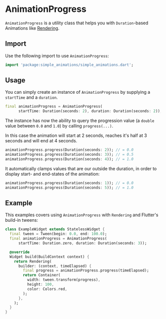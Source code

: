 # AnimationProgress

`AnimationProgress` is a utility class that helps you with `Duration`-based
Animations like [Rendering](RENDERING.md).

## Import

Use the following import to use `AnimationProgress`:
```dart
import 'package:simple_animations/simple_animations.dart';
```

## Usage

You can simply create an instance of `AnimationProgress` by supplying
a `startTime` and a `duration`.

```dart
final animationProgress = AnimationProgress(
      startTime: Duration(seconds: 2), duration: Duration(seconds: 2));
```

The instance has now the ability to query the progression value (a `double`
value between `0.0` and `1.0`) by calling `progress(...)`.

In this case the animation will start at 2 seconds, reaches it's half at
3 seconds and will end at 4 seconds.

```dart
animationProgress.progress(Duration(seconds: 2)); // = 0.0
animationProgress.progress(Duration(seconds: 3)); // = 0.5
animationProgress.progress(Duration(seconds: 4)); // = 1.0
```

It automatically clamps values that are our outside the duration, in order
to display start- and end-states of the animation:

```dart
animationProgress.progress(Duration(seconds: 1)); // = 0.0
animationProgress.progress(Duration(seconds: 5)); // = 1.0
```


## Example

This examples covers using `AnimationProgress` with `Rendering` and
Flutter's build-in tweens:

```dart
class ExampleWidget extends StatelessWidget {
  final tween = Tween(begin: 0.0, end: 100.0);
  final animationProgress = AnimationProgress(
      startTime: Duration.zero, duration: Duration(seconds: 3));

  @override
  Widget build(BuildContext context) {
    return Rendering(
      builder: (context, timeElapsed) {
        final progress = animationProgress.progress(timeElapsed);
        return Container(
          width: tween.transform(progress),
          height: 100,
          color: Colors.red,
        );
      },
    );
  }
}
``` 